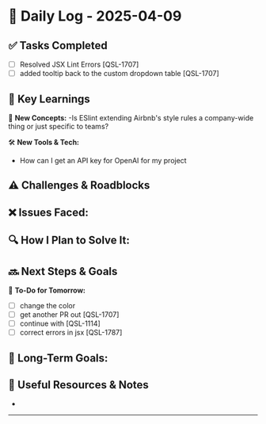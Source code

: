 
# 📝 Daily Log - 2025-04-09

## ✅ Tasks Completed
- [ ] Resolved JSX Lint Errors [QSL-1707]
- [ ] added tooltip back to the custom dropdown table [QSL-1707]

## 📖 Key Learnings
📌 **New Concepts:**
-Is ESlint extending Airbnb's style
rules a company-wide thing or just specific to teams?

🛠 **New Tools & Tech:**
- How can I get an API key for OpenAI for my project

## ⚠️ Challenges & Roadblocks
❌ **Issues Faced:**
-

🔍 **How I Plan to Solve It:**
-

## 🔜 Next Steps & Goals
🎯 **To-Do for Tomorrow:**
- [ ] change the color 
- [ ] get another PR out [QSL-1707]
- [ ] continue with [QSL-1114]
- [ ] correct errors in jsx [QSL-1787]

📅 **Long-Term Goals:**
-

## 🔗 Useful Resources & Notes
-

---
